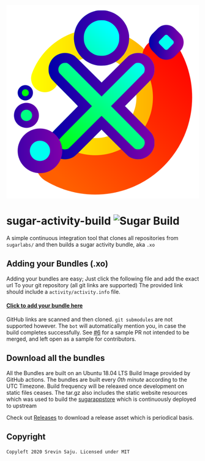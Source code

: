 ![Sugar App Store logo](https://raw.githubusercontent.com/sugarlabs-appstore/appstore-assets/22a34f9d134a526f1cb8ce49059d8a140ae885f9/sugarappstore.svg)

# sugar-activity-build ![Sugar Build](https://github.com/srevinsaju/sugar-activity-build/workflows/Sugar%20Build/badge.svg)
A simple continuous integration tool that clones all repositories from `sugarlabs/` and then builds a sugar activity bundle, aka `.xo`

## Adding your Bundles (.xo)
Adding your bundles are easy; Just click the following file and add the exact url 
To your git repository (all git links are supported)
The provided link should include a `activity/activity.info` file.

#### [Click to add your bundle here](https://github.com/srevinsaju/sugar-activity-build/new/master/bundles)

GitHub links are scanned and then cloned. `git submodules` are not supported however.
The `bot` will automatically mention you, in case the build completes successfully.
See [#6](https://github.com/srevinsaju/sugar-activity-build/pull/6) for a sample PR not intended to be merged, and left open as a sample for contributors.

## Download all the bundles
All the Bundles are built on an Ubuntu 18.04 LTS Build Image provided by GitHub actions. 
The bundles are built every _0th minute_ according to the UTC Timezone. Build frequency 
will be releaxed once development on static files ceases. The tar.gz also includes the 
static website resources which was used to build the 
[sugarappstore](https://sugarstore.netlify.app) which is continuously deployed to upstream

Check out [Releases](https://github.com/srevinsaju/sugar-activity-build/releases/tag/latest) to download a release asset which is periodical basis.

## Copyright
```
Copyleft 2020 Srevin Saju. Licensed under MIT 
```
